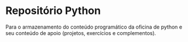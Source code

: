 # Repositório Python
Para o armazenamento do conteúdo programático da oficina de python e seu conteúdo de apoio (projetos, exercícios e complementos).
